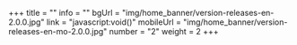 +++
title = ""
info = ""
bgUrl = "img/home_banner/version-releases-en-2.0.0.jpg"
link = "javascript:void()"
mobileUrl = "img/home_banner/version-releases-en-mo-2.0.0.jpg"
number = "2"
weight =  2
+++
